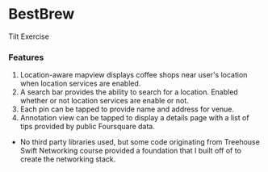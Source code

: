 # BestBrew
Tilt Exercise

### Features

1. Location-aware mapview displays coffee shops near user's location when location services are enabled.
2. A search bar provides the ability to search for a location. Enabled whether or not location services are enable or not.
3. Each pin can be tapped to provide name and address for venue.
4. Annotation view can be tapped to display a details page with a list of tips provided by public Foursquare data.

- No third party libraries used, but some code originating from Treehouse Swift Networking course provided a foundation that I built off
of to create the networking stack.
